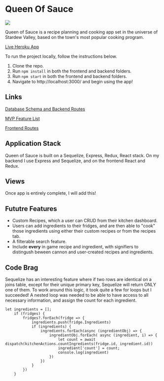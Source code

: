 # Queen Of Sauce
![](https://steamuserimages-a.akamaihd.net/ugc/322377524433516800/ACB79DAC2A3BA4D55618597B353F624252EC3120/?imw=128&imh=128&ima=fit&impolicy=Letterbox&imcolor=%23000000&letterbox=true)

Queen of Sauce is a recipe planning and cooking app set in the universe of Stardew Valley, based on the town's most popular cooking program.

[Live Heroku App](https://queenofsauce.herokuapp.com/)

To run the project locally, follow the instructions below.
1. Clone the repo.
2. Run `npm install` in both the frontend and backend folders.
3. Run `npm start`  in both the frontend and backend folders.
4. Navigate to http://localhost:3000/ and begin using the app!

## Links
[Database Schema and Backend Routes](https://github.com/cheshirekate8/queenOfSauce/wiki/Database-Schema-and-Backend-Routes)

[MVP Feature List](https://github.com/cheshirekate8/queenOfSauce/wiki/MVP-Feature-List)

[Frontend Routes](https://github.com/cheshirekate8/queenOfSauce/wiki/Wireframe-and-Frontend-Routes)

## Application Stack
Queen of Sauce is built on a Sequelize, Express, Redux, React stack. On my backend I use Express and Sequelize, and on the frontend React and Redux.

## Views
Once app is entirely complete, I will add this!

## Fututre Features
* Custom Recipes, which a user can CRUD from their kitchen dashboard.
* Users can add ingredients to their fridges, and are then able to "cook" those ingredients using either their custom recipes or from the recipes tab.
* A filterable search feature.
* Include <b>every</b> in game recipe and ingredient, with signifiers to distingush beween cannon and user-created recipes and ingredients.

## Code Brag

Sequelize has an interesting feature where if two rows are identical on a joins table, except for their unique primary key, Sequelize will return ONLY one of them. To work around this logic, it took quite a few for loops but I succeeded! A nested loop was needed to be able to have access to all necessary information, and assign the count for each ingredient.

```
let ingredients = [];
    if (fridges) {
        fridges?.forEach(fridge => {
            ingredients.push(fridge.Ingredients)
            if (ingredients) {
                ingredients.forEach(async (ingredientObj) => {
                    ingredientObj.forEach( async (ingredient, i) => {
                        let count = await dispatch(kitchenActions.countIngredients(fridge.id, ingredient.id))
                        ingredient['count'] = count;
                        console.log(ingredient)
                    })
                })
            }
        })
    }
```
